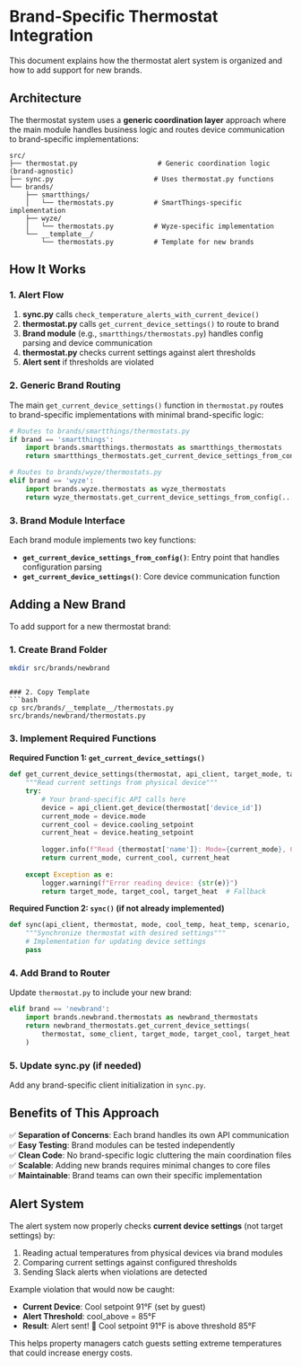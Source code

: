 # Brand-Specific Thermostat Integration

This document explains how the thermostat alert system is organized and how to add support for new brands.

## Architecture

The thermostat system uses a **generic coordination layer** approach where the main module handles business logic and routes device communication to brand-specific implementations:

```
src/
├── thermostat.py                    # Generic coordination logic (brand-agnostic)
├── sync.py                         # Uses thermostat.py functions
└── brands/
    ├── smartthings/
    │   └── thermostats.py          # SmartThings-specific implementation
    ├── wyze/
    │   └── thermostats.py          # Wyze-specific implementation
    └── __template__/
        └── thermostats.py          # Template for new brands
```

## How It Works

### 1. Alert Flow
1. **sync.py** calls `check_temperature_alerts_with_current_device()`
2. **thermostat.py** calls `get_current_device_settings()` to route to brand
3. **Brand module** (e.g., `smartthings/thermostats.py`) handles config parsing and device communication
4. **thermostat.py** checks current settings against alert thresholds
5. **Alert sent** if thresholds are violated

### 2. Generic Brand Routing
The main `get_current_device_settings()` function in `thermostat.py` routes to brand-specific implementations with minimal brand-specific logic:

```python
# Routes to brands/smartthings/thermostats.py
if brand == 'smartthings':
    import brands.smartthings.thermostats as smartthings_thermostats
    return smartthings_thermostats.get_current_device_settings_from_config(...)

# Routes to brands/wyze/thermostats.py  
elif brand == 'wyze':
    import brands.wyze.thermostats as wyze_thermostats
    return wyze_thermostats.get_current_device_settings_from_config(...)
```

### 3. Brand Module Interface
Each brand module implements two key functions:

- **`get_current_device_settings_from_config()`**: Entry point that handles configuration parsing
- **`get_current_device_settings()`**: Core device communication function

## Adding a New Brand

To add support for a new thermostat brand:

### 1. Create Brand Folder
```bash
mkdir src/brands/newbrand
```
```

### 2. Copy Template
```bash
cp src/brands/__template__/thermostats.py src/brands/newbrand/thermostats.py
```

### 3. Implement Required Functions

**Required Function 1: `get_current_device_settings()`**
```python
def get_current_device_settings(thermostat, api_client, target_mode, target_cool, target_heat):
    """Read current settings from physical device"""
    try:
        # Your brand-specific API calls here
        device = api_client.get_device(thermostat['device_id'])
        current_mode = device.mode
        current_cool = device.cooling_setpoint
        current_heat = device.heating_setpoint
        
        logger.info(f"Read {thermostat['name']}: Mode={current_mode}, Cool={current_cool}°F, Heat={current_heat}°F")
        return current_mode, current_cool, current_heat
        
    except Exception as e:
        logger.warning(f"Error reading device: {str(e)}")
        return target_mode, target_cool, target_heat  # Fallback
```

**Required Function 2: `sync()` (if not already implemented)**
```python
def sync(api_client, thermostat, mode, cool_temp, heat_temp, scenario, property_name):
    """Synchronize thermostat with desired settings"""
    # Implementation for updating device settings
    pass
```

### 4. Add Brand to Router
Update `thermostat.py` to include your new brand:

```python
elif brand == 'newbrand':
    import brands.newbrand.thermostats as newbrand_thermostats
    return newbrand_thermostats.get_current_device_settings(
        thermostat, some_client, target_mode, target_cool, target_heat
    )
```

### 5. Update sync.py (if needed)
Add any brand-specific client initialization in `sync.py`.

## Benefits of This Approach

✅ **Separation of Concerns**: Each brand handles its own API communication  
✅ **Easy Testing**: Brand modules can be tested independently  
✅ **Clean Code**: No brand-specific logic cluttering the main coordination files  
✅ **Scalable**: Adding new brands requires minimal changes to core files  
✅ **Maintainable**: Brand teams can own their specific implementation  

## Alert System

The alert system now properly checks **current device settings** (not target settings) by:

1. Reading actual temperatures from physical devices via brand modules
2. Comparing current settings against configured thresholds  
3. Sending Slack alerts when violations are detected

Example violation that would now be caught:
- **Current Device**: Cool setpoint 91°F (set by guest)
- **Alert Threshold**: cool_above = 85°F  
- **Result**: Alert sent! 🔵 Cool setpoint 91°F is above threshold 85°F

This helps property managers catch guests setting extreme temperatures that could increase energy costs.
